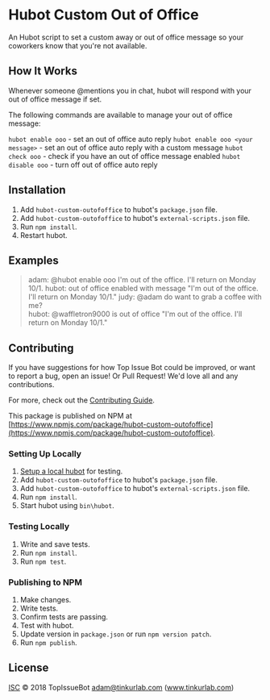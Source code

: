 # Hubot Custom Out of Office
An Hubot script to set a custom away or out of office message so your coworkers know that you're not available. 

## How It Works

Whenever someone @mentions you in chat, hubot will respond with your out of office message if set.

The following commands are available to manage your out of office message:

`hubot enable ooo` - set an out of office auto reply
`hubot enable ooo <your message>` - set an out of office auto reply with a custom message
`hubot check ooo` - check if you have an out of office message enabled
`hubot disable ooo` - turn off out of office auto reply

## Installation

1. Add `hubot-custom-outofoffice` to hubot's `package.json` file.
1. Add `hubot-custom-outofoffice` to hubot's `external-scripts.json` file.
1. Run `npm install`.
1. Restart hubot.

## Examples

>adam: @hubot enable ooo I'm out of the office.  I'll return on Monday 10/1.
>hubot: out of office enabled with message "I'm out of the office.  I'll return on Monday 10/1."
>judy: @adam do want to grab a coffee with me?  
>hubot: @waffletron9000 is out of office "I'm out of the office.  I'll return on Monday 10/1."

## Contributing

If you have suggestions for how Top Issue Bot could be improved, or want to report a bug, open an issue!  Or Pull Request! We'd love all and any contributions.

For more, check out the [Contributing Guide](CONTRIBUTING.md).

This package is published on NPM at [https://www.npmjs.com/package/hubot-custom-outofoffice](https://www.npmjs.com/package/hubot-custom-outofoffice).

### Setting Up Locally

1. [Setup a local hubot](https://hubot.github.com/docs/) for testing.
1. Add `hubot-custom-outofoffice` to hubot's `package.json` file.
1. Add `hubot-custom-outofoffice` to hubot's `external-scripts.json` file.
1. Run `npm install`.
1. Start hubot using `bin\hubot`.

### Testing Locally

1. Write and save tests.
1. Run `npm install`.
1. Run `npm test`.

### Publishing to NPM

1. Make changes.
1. Write tests.
1. Confirm tests are passing.
1. Test with hubot.
1. Update version in `package.json` or run `npm version patch`.
1. Run `npm publish`.

## License

[ISC](LICENSE) © 2018 TopIssueBot <adam@tinkurlab.com> (www.tinkurlab.com)